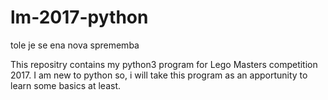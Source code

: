 # lm-2017-python


tole je se ena nova sprememba

This repositry contains my python3 program for Lego Masters competition 2017.
I am new to python so, i will take this program as an apportunity to learn some basics at least.
